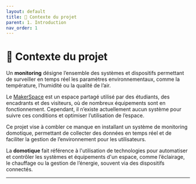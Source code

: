 ```yaml
---
layout: default
title: 🧭 Contexte du projet
parent: 1. Introduction
nav_order: 1
---
```


# 🧭 Contexte du projet

Un **monitoring** désigne l’ensemble des systèmes et dispositifs permettant de surveiller en temps réel les paramètres environnementaux, comme la température, l’humidité ou la qualité de l’air.

Le [MakerSpace](presentation_makerspace.md) est un espace partagé utilisé par des étudiants, des encadrants et des visiteurs, où de nombreux équipements sont en fonctionnement. Cependant, il n’existe actuellement aucun système pour suivre ces conditions et optimiser l’utilisation de l’espace.

Ce projet vise à combler ce manque en installant un système de monitoring domotique, permettant de collecter des données en temps réel et de faciliter la gestion de l’environnement pour les utilisateurs.

La **domotique** fait référence à l'utilisation de technologies pour automatiser et contrôler les systèmes et équipements d'un espace, comme l’éclairage, le chauffage ou la gestion de l’énergie, souvent via des dispositifs connectés.

---
